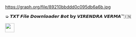 https://graph.org/file/89210bbddd0c095db6a6b.jpg

➭ 𝙏𝙓𝙏 𝙁𝙞𝙡𝙚 𝘿𝙤𝙬𝙣𝙡𝙤𝙖𝙙𝙚𝙧 𝘽𝙤𝙩 𝗯𝘆 𝙑𝙄𝙍𝙀𝙉𝘿𝙍𝘼 𝙑𝙀𝙍𝙈𝘼™🇮🇳

<a href="https://heroku.com/deploy?template=https://github.com/mr-vermaji/ID-Pass-to-Txt-Extractor">
     <img height="30px" src="https://img.shields.io/badge/Deploy%20To%20Heroku-blueviolet?style=for-the-badge&logo=heroku">
  </a>
